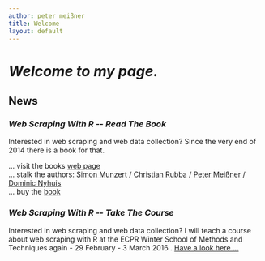 ```yaml
---
author: peter meißner
title: Welcome
layout: default
---
```


# *Welcome to my page.*



## News

### *Web Scraping With R -- Read The Book*

Interested in web scraping and web data collection? Since the very end of 2014 there is a book for that. 

... visit the books  [web page](http://www.r-datacollection.com/) <br>
... stalk the authors:  [Simon Munzert](http://simonmunzert.github.io/) / [Christian Rubba](http://christianrubba.com/) / [Peter Meißner](http://pmeissner.com) / [Dominic Nyhuis](https://www.youtube.com/watch?v=SiYrSYd7mlc><https://www.youtube.com/watch?v=SiYrSYd7mlc) <br>
... buy the   [book](http://eu.wiley.com/WileyCDA/WileyTitle/productCd-111883481X.html) 


### *Web Scraping With R -- Take The Course*

Interested in web scraping and web data collection? I will teach a course about web scraping with R at the ECPR Winter School of Methods and Techniques again - 29 February - 3 March 2016 . [Have a look here ...](http://www.ecpr.eu/Events/EventDetails.aspx?EventID=103)

